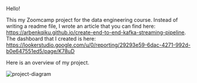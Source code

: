 Hello!

This my Zoomcamp project for the data engineering course. Instead of writing a readme file, I wrote an article that you can find here: https://arbenkqiku.github.io/create-end-to-end-kafka-streaming-pipeline. The dashboard that I created is here: https://lookerstudio.google.com/u/0/reporting/29293e59-6dac-4271-992d-b0e647551ed5/page/K78uD

Here is an overview of my project.

![project-diagram](https://github.com/ArbenKqiku/streaming-pipeline/assets/25617032/7355cfcd-ccc4-464b-8dfb-c2d695ff7af4)
